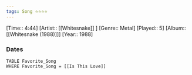 ```yaml
---
tags: Song ⭐⭐⭐⭐ 
---
```

[Time:: 4:44]
[Artist:: [[Whitesnake]] ]
[Genre:: Metal]
[Played:: 5]
[Album:: [[Whitesnake (1988)]]]
[Year:: 1988]
### Dates
````dataview
TABLE Favorite_Song
WHERE Favorite_Song = [[Is This Love]]
````